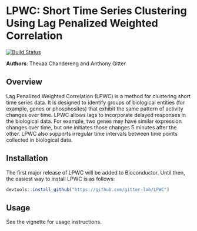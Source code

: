 # LPWC: Short Time Series Clustering Using Lag Penalized Weighted Correlation

[![Build Status](https://travis-ci.org/gitter-lab/LPWC.svg?branch=master)](https://travis-ci.org/gitter-lab/LPWC)

**Authors**: Thevaa Chandereng and Anthony Gitter


Overview
--------
Lag Penalized Weighted Correlation (LPWC) is a method for clustering short time series data.
It is designed to identify groups of biological entities (for example, genes or phosphosites) that exhibit the same pattern of activity changes over time.
LPWC allows lags to incorporate delayed responses in the biological data.
For example, two genes may have similar expression changes over time, but one initiates those changes 5 minutes after the other.
LPWC also supports irregular time intervals between time points collected in biological data.

Installation
------------
The first major release of LPWC will be added to Bioconductor.
Until then, the easiest way to install LPWC is as follows:
``` r
devtools::install_github("https://github.com/gitter-lab/LPWC")
```

Usage
------------
See the vignette for usage instructions.
